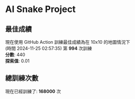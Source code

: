 
# AI Snake Project

## **最佳成績**
現在使用 GitHub Action 訓練最佳成績為在 10x10 的地圖情況下  
(時間 2024-11-25 02:57:35) 第 **994** 次訓練  
**分數**: 440  
**探索值**: 0.01

## 總訓練次數
現在已經訓練了: **168000** 次
